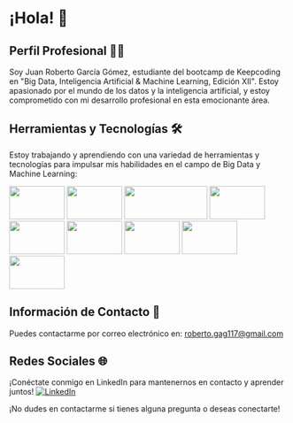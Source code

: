 # ¡Hola! 👋

## Perfil Profesional 👨‍💼
Soy Juan Roberto García Gómez, estudiante del bootcamp de Keepcoding en "Big Data, Inteligencia Artificial & Machine Learning, Edición XII". Estoy apasionado por el mundo de los datos y la inteligencia artificial, y estoy comprometido con mi desarrollo profesional en esta emocionante área.

## Herramientas y Tecnologías 🛠️
Estoy trabajando y aprendiendo con una variedad de herramientas y tecnologías para impulsar mis habilidades en el campo de Big Data y Machine Learning:

[<img src="https://cdn.icon-icons.com/icons2/112/PNG/64/python_18894.png" width="100" height="60">](https://www.python.org/)
[<img src="https://pandas.pydata.org/static/img/pandas.svg" width="100" height="60">](https://pandas.pydata.org/)
[<img src="https://www.tableau.com/themes/custom/tableau_www/logo.png" width="150" height="60">](https://www.tableau.com/)
[<img src="https://cdn.icon-icons.com/icons2/2107/PNG/64/file_type_js_official_icon_130509.png" width="100" height="60">](https://www.javascript.com/)
[<img src="https://www.r-project.org/Rlogo.png" width="100" height="60">](https://www.r-project.org/)
[<img src="https://spark.apache.org/images/spark-logo-trademark.png" width="100" height="60">](https://spark.apache.org/)
[<img src="https://cdn.icon-icons.com/icons2/2107/PNG/64/file_type_excel_icon_130611.png" width="100" height="60">](https://www.microsoft.com/en-us/microsoft-365/excel)
[<img src="https://www.postgresql.org/media/img/about/press/elephant.png" width="100" height="60">](https://www.postgresql.org/)
[<img src="https://www.mysql.com/common/logos/logo-mysql-170x115.png" width="100" height="60">](https://www.mysql.com/)


## Información de Contacto 📧
Puedes contactarme por correo electrónico en: roberto.gag117@gmail.com

## Redes Sociales 🌐
¡Conéctate conmigo en LinkedIn para mantenernos en contacto y aprender juntos!
[![LinkedIn](https://img.shields.io/badge/LinkedIn-Juan%20Roberto%20Garc%C3%ADa%20G%C3%B3mez-blue)](https://www.linkedin.com/in/juan-roberto-garc%C3%ADa-g%C3%B3mez-41880b200/)

¡No dudes en contactarme si tienes alguna pregunta o deseas conectarte!

